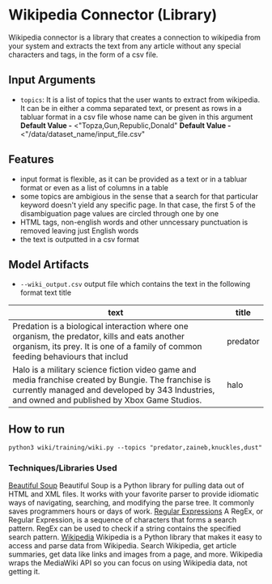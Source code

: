 # Wikipedia Connector (Library)
Wikipedia connector is a library that creates a connection to wikipedia from your system and extracts the text from any article without any special characters and tags, in the form of a csv file.
## Input Arguments
- `topics`: It is a list of topics that the user wants to extract from wikipedia. It can be in either a comma separated text, or present as rows in a tabluar format in a csv file whose name can be given in this argument
    **Default Value -** <"Topza,Gun,Republic,Donald"
    **Default Value -** <"/data/dataset_name/input_file.csv"
## Features
- input format is flexible, as it can be provided as a text or in a tabluar format or even as a list of columns in a table
- some topics are ambigious in the sense that a search for that particular keyword doesn't yield any specific page. In that case, the first 5 of the disambiguation page values are circled through one by one
- HTML tags, non-english words and other unncessary punctuation is removed leaving just English words
- the text is outputted in a csv format

## Model Artifacts
- `--wiki_output.csv` output file which contains the text in the following format
text 	title 

| text           | title  |
|--------------------|-------------------------|
| Predation is a biological interaction where one organism, the predator, kills and eats another organism, its prey. It is one of a family of common feeding behaviours that includ | predator     |
| Halo is a military science fiction video game and media franchise created by Bungie. The franchise is currently managed and developed by 343 Industries, and owned and published by Xbox Game Studios.| halo    |

## How to run
```
python3 wiki/training/wiki.py --topics "predator,zaineb,knuckles,dust" 
```
### Techniques/Libraries Used
[Beautiful Soup](https://beautiful-soup-4.readthedocs.io/en/latest/)
Beautiful Soup is a Python library for pulling data out of HTML and XML files. It works with your favorite parser to provide idiomatic ways of navigating, searching, and modifying the parse tree. It commonly saves programmers hours or days of work.
[Regular Expressions](https://www.w3schools.com/python/python_regex.asp)
A RegEx, or Regular Expression, is a sequence of characters that forms a search pattern.
RegEx can be used to check if a string contains the specified search pattern.
[Wikipedia](https://pypi.org/project/wikipedia/)
Wikipedia is a Python library that makes it easy to access and parse data from Wikipedia.
Search Wikipedia, get article summaries, get data like links and images from a page, and more. Wikipedia wraps the MediaWiki API so you can focus on using Wikipedia data, not getting it.